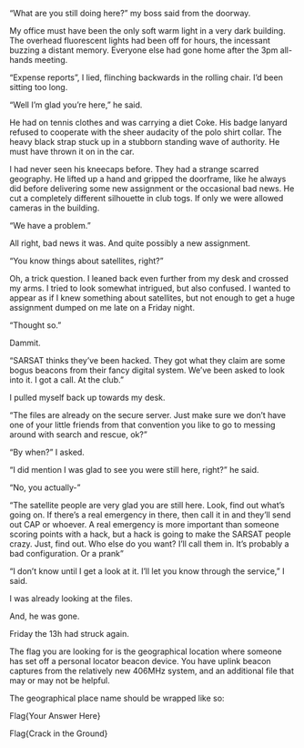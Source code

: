 “What are you still doing here?” my boss said from the doorway.

My office must have been the only soft warm light in a very dark building. The overhead fluorescent lights had been off for hours, the incessant buzzing a distant memory. Everyone else had gone home after the 3pm all-hands meeting.

“Expense reports”, I lied, flinching backwards in the rolling chair. I’d been sitting too long. 

“Well I’m glad you’re here,” he said. 

He had on tennis clothes and was carrying a diet Coke. His badge lanyard refused to cooperate with the sheer audacity of the polo shirt collar. The heavy black strap stuck up in a stubborn standing wave of authority. He must have thrown it on in the car. 

I had never seen his kneecaps before. They had a strange scarred geography. He lifted up a hand and gripped the doorframe, like he always did before delivering some new assignment or the occasional bad news. He cut a completely different silhouette in club togs. If only we were allowed cameras in the building.

“We have a problem.” 

All right, bad news it was. And quite possibly a new assignment.

“You know things about satellites, right?”

Oh, a trick question. I leaned back even further from my desk and crossed my arms. I tried to look somewhat intrigued, but also confused. I wanted to appear as if I knew something about satellites, but not enough to get a huge assignment dumped on me late on a Friday night. 

“Thought so.”

Dammit.

“SARSAT thinks they’ve been hacked. They got what they claim are some bogus beacons from their fancy digital system. We’ve been asked to look into it. I got a call. At the club.”

I pulled myself back up towards my desk. 

“The files are already on the secure server. Just make sure we don’t have one of your little friends from that convention you like to go to messing around with search and rescue, ok?”

“By when?” I asked.

“I did mention I was glad to see you were still here, right?” he said.

“No, you actually-”

“The satellite people are very glad you are still here. Look, find out what’s going on. If there’s a real emergency in there, then call it in and they’ll send out CAP or whoever. A real emergency is more important than someone scoring points with a hack, but a hack is going to make the SARSAT people crazy. Just, find out. Who else do you want? I’ll call them in. It’s probably a bad configuration. Or a prank” 

“I don’t know until I get a look at it. I’ll let you know through the service,” I said. 

I was already looking at the files. 

And, he was gone.

Friday the 13h had struck again.

The flag you are looking for is the geographical location where someone has set off a personal locator beacon device. You have uplink beacon captures from the relatively new 406MHz system, and an additional file that may or may not be helpful. 

The geographical place name should be wrapped like so:

Flag{Your Answer Here}

Flag{Crack in the Ground}
